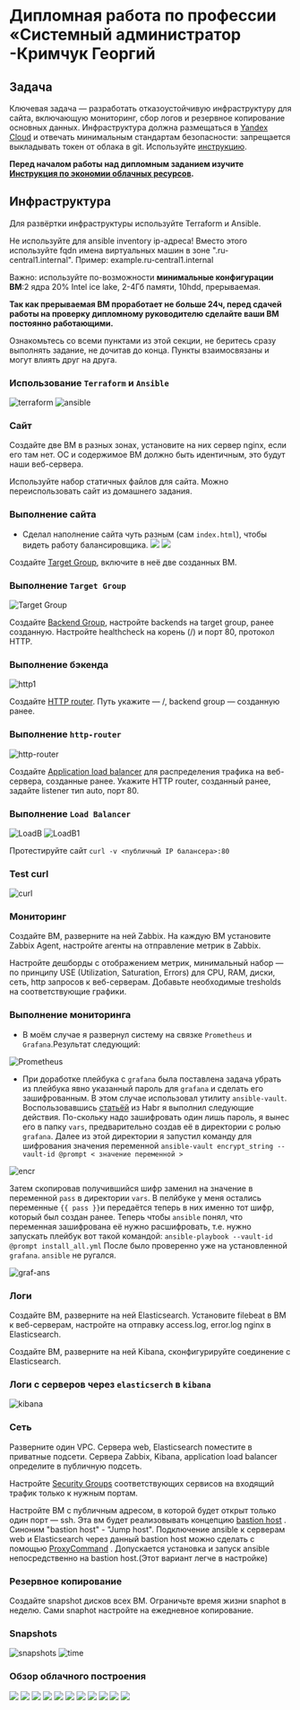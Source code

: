 #  Дипломная работа по профессии «Системный администратор -Кримчук Георгий

## Задача
Ключевая задача — разработать отказоустойчивую инфраструктуру для сайта, включающую мониторинг, сбор логов и резервное копирование основных данных. Инфраструктура должна размещаться в [Yandex Cloud](https://cloud.yandex.com/) и отвечать минимальным стандартам безопасности: запрещается выкладывать токен от облака в git. Используйте [инструкцию](https://cloud.yandex.ru/docs/tutorials/infrastructure-management/terraform-quickstart#get-credentials).

**Перед началом работы над дипломным заданием изучите [Инструкция по экономии облачных ресурсов](https://github.com/netology-code/devops-materials/blob/master/cloudwork.MD).**

## Инфраструктура
Для развёртки инфраструктуры используйте Terraform и Ansible.  

Не используйте для ansible inventory ip-адреса! Вместо этого используйте fqdn имена виртуальных машин в зоне ".ru-central1.internal". Пример: example.ru-central1.internal  

Важно: используйте по-возможности **минимальные конфигурации ВМ**:2 ядра 20% Intel ice lake, 2-4Гб памяти, 10hdd, прерываемая. 

**Так как прерываемая ВМ проработает не больше 24ч, перед сдачей работы на проверку дипломному руководителю сделайте ваши ВМ постоянно работающими.**

Ознакомьтесь со всеми пунктами из этой секции, не беритесь сразу выполнять задание, не дочитав до конца. Пункты взаимосвязаны и могут влиять друг на друга.

### Использование `Terraform` и `Ansible`

![terraform](https://github.com/George210890/sys-diplom/blob/main/inst-terraform.png)
![ansible](https://github.com/George210890/sys-diplom/blob/main/ansible-ping.png)

### Сайт
Создайте две ВМ в разных зонах, установите на них сервер nginx, если его там нет. ОС и содержимое ВМ должно быть идентичным, это будут наши веб-сервера.

Используйте набор статичных файлов для сайта. Можно переиспользовать сайт из домашнего задания.

### Выполнение сайта 

 - Сделал наполнение сайта чуть разным (сам `index.html`), чтобы видеть работу балансировщика.
![](https://github.com/George210890/sys-diplom/blob/main/scr-web1.png)
![](https://github.com/George210890/sys-diplom/blob/main/scr-web2.png)

Создайте [Target Group](https://cloud.yandex.com/docs/application-load-balancer/concepts/target-group), включите в неё две созданных ВМ.

### Выполнение `Target Group`

![Target Group](https://github.com/George210890/sys-diplom/blob/main/target-group.png)

Создайте [Backend Group](https://cloud.yandex.com/docs/application-load-balancer/concepts/backend-group), настройте backends на target group, ранее созданную. Настройте healthcheck на корень (/) и порт 80, протокол HTTP.

### Выполнение бэкенда
![http1](https://github.com/George210890/sys-diplom/blob/main/http-router1.png)

Создайте [HTTP router](https://cloud.yandex.com/docs/application-load-balancer/concepts/http-router). Путь укажите — /, backend group — созданную ранее.

### Выполнение `http-router`

![http-router](https://github.com/George210890/sys-diplom/blob/main/http-router.png)

Создайте [Application load balancer](https://cloud.yandex.com/en/docs/application-load-balancer/) для распределения трафика на веб-сервера, созданные ранее. Укажите HTTP router, созданный ранее, задайте listener тип auto, порт 80.

### Выполнение `Load Balancer`

![LoadB](https://github.com/George210890/sys-diplom/blob/main/load-balabcer.png)
![LoadB1](https://github.com/George210890/sys-diplom/blob/main/load-b-1.png)


Протестируйте сайт
`curl -v <публичный IP балансера>:80` 

### Test curl
![curl](https://github.com/George210890/sys-diplom/blob/main/curl.png)

### Мониторинг
Создайте ВМ, разверните на ней Zabbix. На каждую ВМ установите Zabbix Agent, настройте агенты на отправление метрик в Zabbix. 

Настройте дешборды с отображением метрик, минимальный набор — по принципу USE (Utilization, Saturation, Errors) для CPU, RAM, диски, сеть, http запросов к веб-серверам. Добавьте необходимые tresholds на соответствующие графики.

### Выполнение мониторинга

- В моём случае я развернул систему на связке `Prometheus` и `Grafana`.Результат следующий:


![Prometheus](https://github.com/George210890/sys-diplom/blob/main/prometheus-node-exporter.png)

- При доработке плейбука с `grafana` была поставлена задача убрать из плейбука явно указанный пароль для `grafana` и сделать его зашифрованным. В этом случае использовал утилиту `ansible-vault`. Воспользовавшись [статьёй](https://habr.com/ru/companies/otus/articles/722106/) из Habr я выполнил следующие действия. По-скольку надо зашифровать один лишь пароль, я вынес его в папку `vars`, предварительно создав её в директории с ролью `grafana`. Далее из этой директории я запустил команду для шифрования значения переменной `ansible-vault encrypt_string --vault-id @prompt < значение переменной >` 

![encr](https://github.com/George210890/sys-diplom/blob/main/encr.png) 

Затем скопировав получившийся шифр заменил на значение в переменной `pass` в директории `vars`. В пелйбуке у меня остались переменные `{{ pass }}`и передаётся теперь в них именно тот шифр, который был создан ранее. Теперь чтобы `ansible` понял, что переменная зашифрована её нужно расшифровать, т.е. нужно запускать плейбук вот такой командой: `ansible-playbook --vault-id @prompt install_all.yml` После было проверенно уже на установленной `grafana`. `ansible` не ругался.

![graf-ans](https://github.com/George210890/sys-diplom/blob/main/graf-ans.png)


### Логи
Cоздайте ВМ, разверните на ней Elasticsearch. Установите filebeat в ВМ к веб-серверам, настройте на отправку access.log, error.log nginx в Elasticsearch.

Создайте ВМ, разверните на ней Kibana, сконфигурируйте соединение с Elasticsearch.

### Логи с серверов через `elasticserch` в `kibana`

![kibana](https://github.com/George210890/sys-diplom/blob/main/kibana-logs.png)


### Сеть
Разверните один VPC. Сервера web, Elasticsearch поместите в приватные подсети. Сервера Zabbix, Kibana, application load balancer определите в публичную подсеть.

Настройте [Security Groups](https://cloud.yandex.com/docs/vpc/concepts/security-groups) соответствующих сервисов на входящий трафик только к нужным портам.

Настройте ВМ с публичным адресом, в которой будет открыт только один порт — ssh.  Эта вм будет реализовывать концепцию  [bastion host]( https://cloud.yandex.ru/docs/tutorials/routing/bastion) . Синоним "bastion host" - "Jump host". Подключение  ansible к серверам web и Elasticsearch через данный bastion host можно сделать с помощью  [ProxyCommand](https://docs.ansible.com/ansible/latest/network/user_guide/network_debug_troubleshooting.html#network-delegate-to-vs-proxycommand) . Допускается установка и запуск ansible непосредственно на bastion host.(Этот вариант легче в настройке)

### Резервное копирование
Создайте snapshot дисков всех ВМ. Ограничьте время жизни snaphot в неделю. Сами snaphot настройте на ежедневное копирование.

### Snapshots

![snapshots](https://github.com/George210890/sys-diplom/blob/main/snapshots.png)
![time](https://github.com/George210890/sys-diplom/blob/main/snap2.png)

### Обзор облачного построения

![](https://github.com/George210890/sys-diplom/blob/main/vm-ya.png)
![](https://github.com/George210890/sys-diplom/blob/main/http-router1.png)
![](https://github.com/George210890/sys-diplom/blob/main/ip-addr-ya.png)
![](https://github.com/George210890/sys-diplom/blob/main/net-ya.png)
![](https://github.com/George210890/sys-diplom/blob/main/route-tabl-ya.png)
![](scr/https://github.com/George210890/sys-diplom/blob/main/security-group-ya.png)
![](https://github.com/George210890/sys-diplom/blob/main/subnet-ya.png)
![](https://github.com/George210890/sys-diplom/blob/main/vm-ya.png)
![](https://github.com/George210890/sys-diplom/blob/main/zone-vpc-1.png)
![](https://github.com/George210890/sys-diplom/blob/main/zone-vpc.png)
![](https://github.com/George210890/sys-diplom/blob/main/zone-ya.png)
